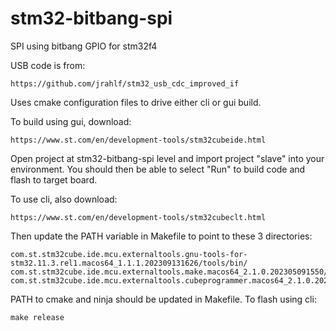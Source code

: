 # stm32-bitbang-spi
SPI using bitbang GPIO for stm32f4


USB code is from:

    https://github.com/jrahlf/stm32_usb_cdc_improved_if



Uses cmake configuration files to drive either cli or gui build.

To build using gui, download:

    https://www.st.com/en/development-tools/stm32cubeide.html

Open project at stm32-bitbang-spi level and import project "slave" into your environment.
You should then be able to select "Run" to build code and flash to target board.

To use cli, also download:

    https://www.st.com/en/development-tools/stm32cubeclt.html

Then update the PATH variable in Makefile to point to these 3 directories:

    com.st.stm32cube.ide.mcu.externaltools.gnu-tools-for-stm32.11.3.rel1.macos64_1.1.1.202309131626/tools/bin/
    com.st.stm32cube.ide.mcu.externaltools.make.macos64_2.1.0.202305091550/tools/bin/
    com.st.stm32cube.ide.mcu.externaltools.cubeprogrammer.macos64_2.1.0.202305091550/tools/bin/


PATH to cmake and ninja should be updated in Makefile.  To flash using cli:

    make release


    

